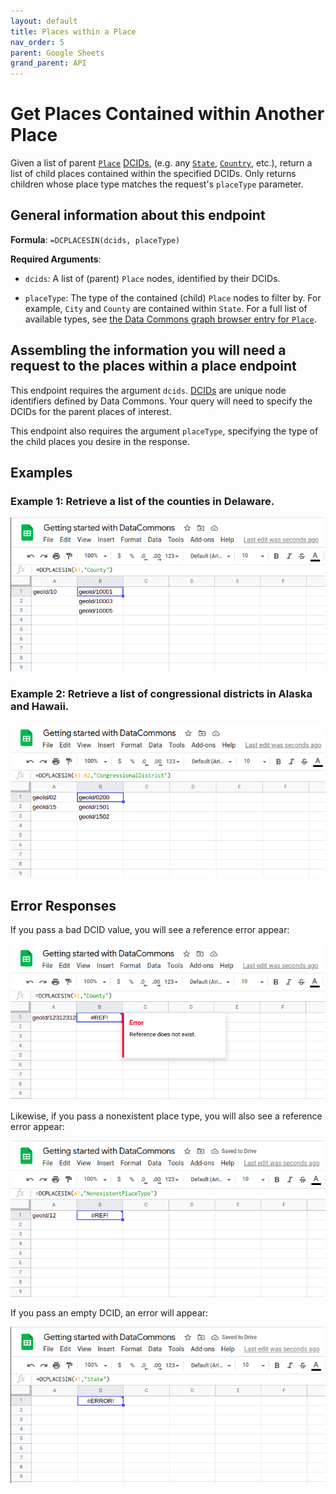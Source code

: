```yaml
---
layout: default
title: Places within a Place
nav_order: 5
parent: Google Sheets
grand_parent: API
---
```


# Get Places Contained within Another Place

Given a list of parent [`Place`](https://datacommons.org/browser/Place) [DCIDs](glossary.md),
(e.g. any [`State`](https://datacommons.org/browser/State), [`Country`](https://datacommons.org/browser/Country), etc.), return a list of child places
contained within the specified DCIDs. Only returns children whose place type matches
the request's `placeType` parameter.

## General information about this endpoint

**Formula**: `=DCPLACESIN(dcids, placeType)`

**Required Arguments**:

*   `dcids`: A list of (parent) `Place` nodes, identified by their DCIDs.

*   `placeType`: The type of the contained (child) `Place` nodes to filter by. For example, `City` and `County` are contained within `State`. For a
    full list of available types, see [the Data Commons graph browser entry for `Place`](https://datacommons.org/browser/Place).


## Assembling the information you will need a request to the places within a place endpoint

This endpoint requires the argument `dcids`. [DCIDs](glossary.md) are unique node identifiers defined by Data Commons. Your query will need to specify the DCIDs for the parent places of interest.

This endpoint also requires the argument `placeType`, specifying the type of the child places you desire in the response.

## Examples

### Example 1: Retrieve a list of the counties in Delaware.

![](/assets/images/sheets/sheets_places_in_counties_in_delaware.png)

### Example 2: Retrieve a list of congressional districts in Alaska and Hawaii.

![](/assets/images/sheets/sheets_places_in_congressional_districts_ak_hi.png)

## Error Responses

If you pass a bad DCID value, you will see a reference error appear:

![](/assets/images/sheets/sheets_places_in_bad_dcid.png)

Likewise, if you pass a nonexistent place type, you will also see a reference error appear:

![](/assets/images/sheets/sheets_places_in_bad_place_type.png)

If you pass an empty DCID, an error will appear:

![](/assets/images/sheets/sheets_places_in_empty_cell.png)
